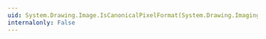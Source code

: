 ```yaml
---
uid: System.Drawing.Image.IsCanonicalPixelFormat(System.Drawing.Imaging.PixelFormat)
internalonly: False
---
```

